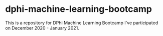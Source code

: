 # dphi-machine-learning-bootcamp
This is a repository for DPhi Machine Learning Bootcamp I've participated on December 2020 - January 2021.
